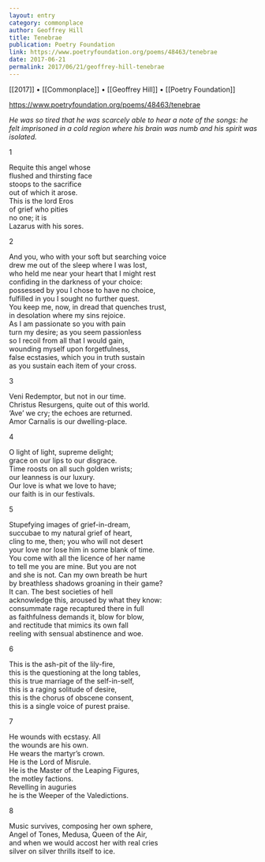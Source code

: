 ```yaml
---
layout: entry
category: commonplace
author: Geoffrey Hill
title: Tenebrae
publication: Poetry Foundation
link: https://www.poetryfoundation.org/poems/48463/tenebrae
date: 2017-06-21
permalink: 2017/06/21/geoffrey-hill-tenebrae
---
```


[[2017]] • [[Commonplace]] • [[Geoffrey Hill]] • [[Poetry Foundation]] 

https://www.poetryfoundation.org/poems/48463/tenebrae

*He was so tired that he was scarcely able to hear a note of the songs: he felt imprisoned in a cold region where his brain was numb and his spirit was isolated.*


1 

Requite this angel whose 
<br>flushed and thirsting face  
<br>stoops to the sacrifice 
<br>out of which it arose. 
<br>This is the lord Eros 
<br>of grief who pities 
<br>no one; it is 
<br>Lazarus with his sores. 


2 

And you, who with your soft but searching voice 
<br>drew me out of the sleep where I was lost, 
<br>who held me near your heart that I might rest 
<br>confiding in the darkness of your choice: 
<br>possessed by you I chose to have no choice, 
<br>fulfilled in you I sought no further quest. 
<br>You keep me, now, in dread that quenches trust, 
<br>in desolation where my sins rejoice. 
<br>As I am passionate so you with pain 
<br>turn my desire; as you seem passionless 
<br>so I recoil from all that I would gain, 
<br>wounding myself upon forgetfulness, 
<br>false ecstasies, which you in truth sustain 
<br>as you sustain each item of your cross. 


3 

Veni Redemptor, but not in our time. 
<br>Christus Resurgens, quite out of this world. 
<br>‘Ave’ we cry; the echoes are returned. 
<br>Amor Carnalis is our dwelling-place. 


4 

O light of light, supreme delight; 
<br>grace on our lips to our disgrace. 
<br>Time roosts on all such golden wrists; 
<br>our leanness is our luxury. 
<br>Our love is what we love to have; 
<br>our faith is in our festivals. 


5 

Stupefying images of grief-in-dream, 
<br>succubae to my natural grief of heart, 
<br>cling to me, then; you who will not desert 
<br>your love nor lose him in some blank of time. 
<br>You come with all the licence of her name 
<br>to tell me you are mine. But you are not 
<br>and she is not. Can my own breath be hurt 
<br>by breathless shadows groaning in their game? 
<br>It can. The best societies of hell 
<br>acknowledge this, aroused by what they know: 
<br>consummate rage recaptured there in full 
<br>as faithfulness demands it, blow for blow, 
<br>and rectitude that mimics its own fall 
<br>reeling with sensual abstinence and woe. 

 
6 

This is the ash-pit of the lily-fire, 
<br>this is the questioning at the long tables, 
<br>this is true marriage of the self-in-self, 
<br>this is a raging solitude of desire, 
<br>this is the chorus of obscene consent, 
<br>this is a single voice of purest praise. 

 
7 

He wounds with ecstasy. All 
<br>the wounds are his own. 
<br>He wears the martyr’s crown. 
<br>He is the Lord of Misrule. 
<br>He is the Master of the Leaping Figures, 
<br>the motley factions. 
<br>Revelling in auguries 
<br>he is the Weeper of the Valedictions. 

 
8 

Music survives, composing her own sphere, 
<br>Angel of Tones, Medusa, Queen of the Air, 
<br>and when we would accost her with real cries 
<br>silver on silver thrills itself to ice.  
